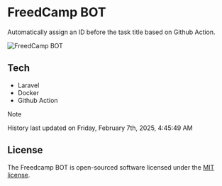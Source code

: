 # FreedCamp BOT

Automatically assign an ID before the task title based on Github Action.

![FreedCamp BOT](https://repository-images.githubusercontent.com/737932867/7d34798b-2680-471c-b089-a78a718d3d6a)

## Tech

- Laravel
- Docker
- Github Action

> [!NOTE]  
> History last updated on Friday, February 7th, 2025, 4:45:49 AM

## License

The Freedcamp BOT is open-sourced software licensed under the [MIT license](https://opensource.org/licenses/MIT).
